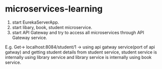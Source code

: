 # microservices-learning
1. start EurekaServerApp.
2. start libary, book, student microservice.
3. start API Gateway and try to access all microservices through API Gateway service.




E.g.  Get-> localhost:8084/student/1 ->  using api gatway service(port of api gatway) and getting student details from student service, student service is internally using library service and library service is internally using book service.
